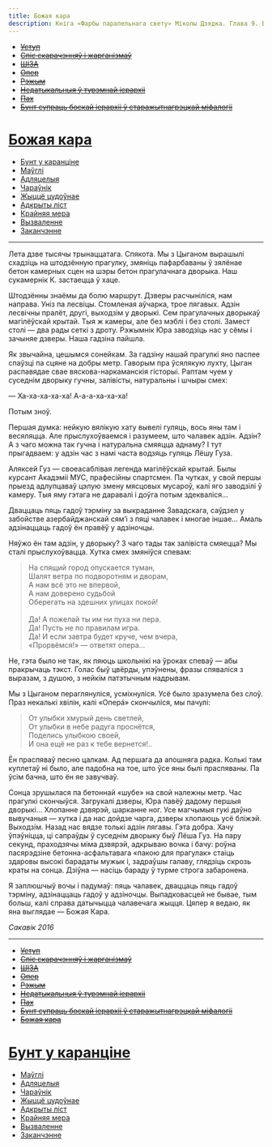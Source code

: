 ```yaml
---
title: Божая кара
description: Кніга «Фарбы паралельнага свету» Міколы Дзядка. Глава 9. Божая кара
---
```


- ~~[Уступ](./1.md)~~
- ~~[Спіс скарачэнняў і жарганізмаў](./2.md)~~
- ~~[ШІЗА](./3.md)~~
- ~~[Опер](./4.md)~~
- ~~[Рэжым](./5.md)~~
- ~~[Недатыкальныя ў турэмнай іерархіі](./6.md)~~
- ~~[Пах](./7.md)~~
- ~~[Бунт супраць боскай іерархіі ў старажытнагрэцкай міфалогіі](./8.md)~~
# [Божая кара](./9.md)
- [Бунт у каранціне](./10.md)
- [Маўглі](./11.md)
- [Адляцелыя](./12.md)
- [Чараўнік](./13.md)
- [Жыццё цудоўнае](./14.md)
- [Адкрыты ліст](./15.md)
- [Крайняя мера](./16.md)
- [Вызваленне](./17.md)
- [Заканчэнне](./18.md)


---

Лета дзве тысячы трынаццатага. Спякота. Мы з Цыганом вырашылі схадзіць на штодзённую прагулку, змяніць пафарбаваны ў зялёнае бетон камерных сцен на шэры бетон прагулачнага дворыка. Наш сукамернік К. застаецца ў хаце.

Штодзённы знаёмы да болю маршрут. Дзверы расчыніліся, нам направа. Уніз па лесвіцы. Стомленая аўчарка, трое лягавых. Адзін лесвічны пралёт, другі, выходзім у дворыкі. Сем прагулачных дворыкаў магілёўскай крытай. Тыя ж камеры, але без мэблі і без столі. Замест столі — два рады сеткі з дроту. Рэжымнік Юра заводзіць нас у сёмы і зачыняе дзверы. Наша гадзіна пайшла.

Як звычайна, цешымся сонейкам. За гадзіну нашай прагулкі яно паспее спаўзці па сцяне на добры метр. Гаворым пра ўсялякую лухту, Цыган распавядае свае вяскова-наркаманскія гісторыі. Раптам чуем у суседнім дворыку гучны, залівісты, натуральны і шчыры смех:

— Ха-ха-ха-ха-ха\! А-а-а-ха-ха-ха\!

Потым зноў.

Першая думка: нейкую вялікую хату вывелі гуляць, вось яны там і весяляцца. Але прыслухоўваемся і разумеем, што чалавек адзін. Адзін? А з чаго можна так гучна і натуральна смяяцца аднаму? І тут прыгадваем: у адзін час з намі часта водзяць гуляць Лёшу Гуза.

Аляксей Гуз — своеасаблівая легенда магілёўскай крытай. Былы курсант Акадэміі МУС, прафесійны спартсмен. Па чутках, у свой першы прыезд адлупцаваў цэлую змену мясцовых мусароў, калі яго заводзілі ў камеру. Тыя яму гэтага не даравалі і доўга потым здекваліся…

Дваццаць пяць гадоў тэрміну за выкраданне Завадскага, саўдзел у забойстве азербайджанскай сям’і з пяці чалавек і многае іншае… Амаль адзінаццаць гадоў ён правёў у адзіночцы.

Няўжо ён там адзін, у дворыку? З чаго тады так залівіста смяецца? Мы сталі прыслухоўвацца. Хутка смех змяніўся спевам:

>На спящий город опускается туман,\
Шалят ветра по подворотням и дворам,\
А нам всё это не впервой,\
А нам доверено судьбой\
Оберегать на здешних улицах покой\!\
\
Да\! А пожелай ты им ни пуха ни пера.\
Да\! Пусть не по правилам игра.\
Да\! И если завтра будет круче, чем вчера,\
«Прорвёмся\!» — ответят опера…



Не, гэта было не так, як пяюць школьнікі на ўроках спеваў — абы пракрычаць тэкст. Голас быў цвёрды, упэўнены, фразы спяваліся з выразам, з душою, з нейкім патэтычным надрывам.

Мы з Цыганом пераглянуліся, усміхнуліся. Усё было зразумела без слоў. Праз некалькі хвілін, калі «Оперá» скончыліся, мы пачулі:
 
>От улыбки хмурый день светлей,\
От улыбки в небе радуга проснётся,\
Поделись улыбкою своей,\
И она ещё не раз к тебе вернется\!..  



Ён праспяваў песню цалкам. Ад першага да апошняга радка. Колькі там куплетаў ні было, але падобна на тое, што ўсе яны былі праспяваны. Па ўсім бачна, што ён яе завучваў.

Сонца зрушылася па бетоннай «шубе» на свой належны метр. Час прагулкі скончыўся. Загрукалі дзверы, Юра павёў дадому першыя дворыкі… Хлопанне дзвярэй, шарканне ног. Усе магчымыя гукі даўно вывучаныя — хутка і да нас дойдзе чарга, дзверы хлопаюць усё бліжэй. Выходзім. Назад нас вядзе толькі адзін лягавы. Гэта добра. Хачу ўпэўніцца, ці сапраўды ў суседнім дворыку быў Лёша Гуз. На пару секунд, праходзячы міма дзвярэй, адкрываю вочка і бачу: роўна пасярэдзіне бетонна-асфальтавага «пакою для прагулак» стаіць здаровы высокі барадаты мужык і, задраўшы галаву, глядзіць скрозь краты на сонца. Дзіўна — насіць бараду ў турме строга забаронена.

Я заплюшчыў вочы і падумаў: пяць чалавек, дваццаць пяць гадоў тэрміну, адзінаццаць гадоў у адзіночцы. Выпадковасцей не бывае, тым больш, калі справа датычыцца чалавечага жыцця. Цяпер я ведаю, як яна выглядае — Божая Кара.

*Сакавік 2016*

---

- ~~[Уступ](./1.md)~~
- ~~[Спіс скарачэнняў і жарганізмаў](./2.md)~~
- ~~[ШІЗА](./3.md)~~
- ~~[Опер](./4.md)~~
- ~~[Рэжым](./5.md)~~
- ~~[Недатыкальныя ў турэмнай іерархіі](./6.md)~~
- ~~[Пах](./7.md)~~
- ~~[Бунт супраць боскай іерархіі ў старажытнагрэцкай міфалогіі](./8.md)~~
- ~~[Божая кара](./9.md)~~
# [Бунт у каранціне](./10.md)
- [Маўглі](./11.md)
- [Адляцелыя](./12.md)
- [Чараўнік](./13.md)
- [Жыццё цудоўнае](./14.md)
- [Адкрыты ліст](./15.md)
- [Крайняя мера](./16.md)
- [Вызваленне](./17.md)
- [Заканчэнне](./18.md)

